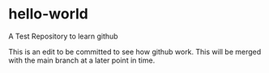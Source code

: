 # hello-world
A Test Repository to learn github


This is an edit to be committed to see how github work.
This will be merged with the main branch at a later point in time.
